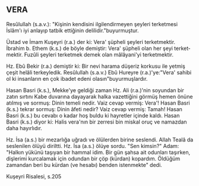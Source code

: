 ## VERA

Resûlullah (s.a.v.): "Kişinin kendisini ilgilen­dirmeyen şeyleri terketmesi İslâm'ı iyi anlayıp tat­bik ettiğinin delilidir."buyurmuştur.

Üstad ve İmam Kuşeyri (r.a.) der ki: Vera' şüp­heli şeyleri terketmektir. İbrahim b. Ethem (k.s.) de böyle demiştir: Vera' şüpheli olan her şeyi terket­mektir. Fuzûli şeyleri terketmek demek olan mâlâyani'yi terketmektir.

Hz. Ebû Bekir (r.a.) demiştir ki: Bir nevi hara­ma düşeriz korkusu ile yetmiş çeşit helâli terkeyledik. Resûlullah (s.a.v.) Ebû Hureyre (r.a.)'ye:"Vera' sahibi ol ki insanların en çok ibadet edeni olasın"buyurmuşlardır.

Hasan Basri (k.s.), Mekke'ye geldiği zaman Hz. Ali (r.a.)'nin soyundan bir zatın sırtını Kabe duva­rına dayayarak halka vazettiğini görmüş hemen önüne atılmış ve sormuş: Dinin temeli nedir. Vaiz cevap vermiş: Vera'! Hasan Basri (k.s.) tekrar sor­muş: Dinin âfeti nedir? Vaiz cevap vermiş: Tamah! Hasan Basri (k.s.) bu cevabı o kadar hoş buldu ki hayretler içinde kaldı. Hasan Basri (k.s.) diyor ki: Halis vera'nın bir zerresi bin miskal oruç ve na­mazdan daha hayırlıdır.

Hz. İsa (a.s.) bir mezarlığa uğradı ve ölülerden birine seslendi. Allah Tealâ da seslenilen ölüyü di­riltti. Hz. İsa (a.s.) ölüye sordu. "Sen kimsin?" Adam: "Halkın yükünü taşıyan bir hammal idim. Bir gün şahsa ait odunları taşırken, dişlerimi kur­calamak için odundan bir çöp (kürdan) kopardım. Öldüğüm zamandan beri bu kürdan (ve hesabı) benden istenmekte" dedi.

Kuşeyri Risalesi, s.205
